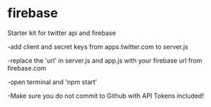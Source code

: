 # firebase
Starter kit for twitter api and firebase

-add client and secret keys from apps.twitter.com to server.js

-replace the 'url' in server.js and app.js with your firebase url from firebase.com

-open terminal and 'npm start'

-Make sure you do not commit to Github with API Tokens included!
